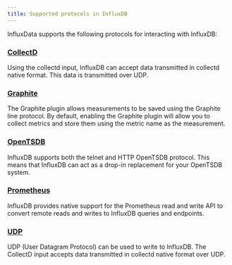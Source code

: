```yaml
---
title: Supported protocols in InfluxDB
---
```



InfluxData supports the following protocols for interacting with InfluxDB:

### [CollectD](/influxdb/latest/supported_protocols/collectd)
Using the collectd input, InfluxDB can accept data transmitted in collectd native format. This data is transmitted over UDP.

### [Graphite](/influxdb/latest/supported_protocols/graphite)
The Graphite plugin allows measurements to be saved using the Graphite line protocol. By default, enabling the Graphite plugin will allow you to collect metrics and store them using the metric name as the measurement.

### [OpenTSDB](/influxdb/latest/supported_protocols/opentsdb)
InfluxDB supports both the telnet and HTTP OpenTSDB protocol.
This means that InfluxDB can act as a drop-in replacement for your OpenTSDB system.

### [Prometheus](/influxdb/latest/supported_protocols/prometheus)
InfluxDB provides native support for the Prometheus read and write API to convert remote reads and writes to InfluxDB queries and endpoints.

### [UDP](/influxdb/latest/supported_protocols/udp)
UDP (User Datagram Protocol) can be used to write to InfluxDB. The CollectD input accepts data transmitted in collectd native format over UDP.
